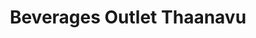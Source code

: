 ---
title: "Beverages Outlet Thaanavu"
url: /palakkad/beverages-outlet-thaanavu/
shop: Spirituosen
---